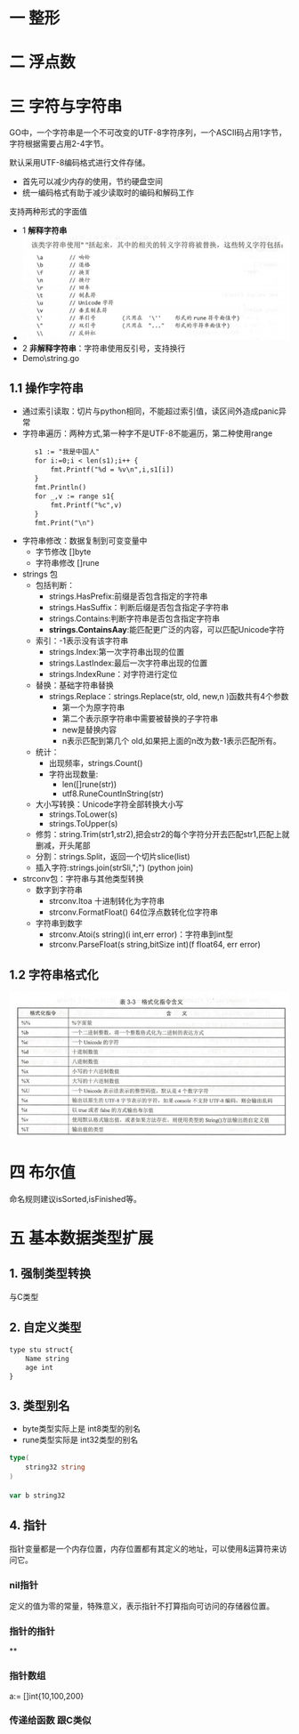 # 一 整形

# 二 浮点数

# 三 字符与字符串
GO中，一个字符串是一个不可改变的UTF-8字符序列，一个ASCII码占用1字节，字符根据需要占用2-4字节。

默认采用UTF-8编码格式进行文件存储。
- 首先可以减少内存的使用，节约硬盘空间
- 统一编码格式有助于减少读取时的编码和解码工作

支持两种形式的字面值
- 1 **解释字符串**
- ![1](.README_images/545dd4db.png)
- 2 **非解释字符串**：字符串使用反引号，支持换行
- Demo\string.go

## 1.1 操作字符串
- 通过索引读取：切片与python相同，不能超过索引值，读区间外造成panic异常
- 字符串遍历：两种方式,第一种字不是UTF-8不能遍历，第二种使用range
     ```cgo
        s1 := "我是中国人"
        for i:=0;i < len(s1);i++ {
            fmt.Printf("%d = %v\n",i,s1[i])
        }
        fmt.Println()
        for _,v := range s1{
            fmt.Printf("%c",v)
        }
        fmt.Print("\n")
    ```
- 字符串修改：数据复制到可变变量中
    - 字节修改 []byte
    - 字符串修改 []rune
- strings 包
  - 包括判断：
    - strings.HasPrefix:前缀是否包含指定的字符串
    - strings.HasSuffix：判断后缀是否包含指定子字符串
    - strings.Contains:判断字符串是否包含指定字符串
    - **strings.ContainsAay**:能匹配更广泛的内容，可以匹配Unicode字符
  - 索引：-1表示没有该字符串
    - strings.Index:第一次字符串出现的位置
    - strings.LastIndex:最后一次字符串出现的位置
    - strings.IndexRune：对字符进行定位
  - 替换：基础字符串替换
    - strings.Replace：strings.Replace(str, old, new,n )函数共有4个参数
      - 第一个为原字符串
      - 第二个表示原字符串中需要被替换的子字符串
      - new是替换内容
      - n表示匹配到第几个 old,如果把上面的n改为数-1表示匹配所有。
  - 统计：
    - 出现频率，strings.Count()
    - 字符出现数量:
      - len([]rune(str))
      - utf8.RuneCountInString(str)
  - 大小写转换：Unicode字符全部转换大小写
    - strings.ToLower(s) 
    - strings.ToUpper(s)
  - 修剪：string.Trim(str1,str2),把会str2的每个字符分开去匹配str1,匹配上就删减，开头尾部
  - 分割：strings.Split，返回一个切片slice(list)
  - 插入字符:strings.join(strSli,";") (python join)
- strconv包：字符串与其他类型转换
  - 数字到字符串
    - strconv.Itoa  十进制转化为字符串 
    - strconv.FormatFloat() 64位浮点数转化位字符串
  - 字符串到数字
    - strconv.Atoi(s string)(i int,err error)：字符串到int型
    - strconv.ParseFloat(s string,bitSize int)(f float64, err error)
   
## 1.2 字符串格式化
![5](.README_images/e19ca473.png)

# 四 布尔值
命名规则建议isSorted,isFinished等。

# 五 基本数据类型扩展
## 1. 强制类型转换
与C类型
## 2. 自定义类型
```cgo
type stu struct{
    Name string
    age int
}
```

## 3. 类型别名
- byte类型实际上是 int8类型的别名
- rune类型实际是 int32类型的别名

```go
type(
    string32 string
)

var b string32 
```
## 4. 指针
指针变量都是一个内存位置，内存位置都有其定义的地址，可以使用&运算符来访问它。
### nil指针
定义的值为零的常量，特殊意义，表示指针不打算指向可访问的存储器位置。
### 指针的指针
**
### 指针数组
a:= []int{10,100,200}

### 传递给函数 跟C类似



